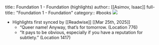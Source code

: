 title:: Foundation 1 - Foundation (highlights)
author:: [[Asimov, Isaac]]
full-title:: "Foundation 1 - Foundation"
category:: #books
![](https://up.bookfusion.com/book/cover/003/415/420/564dcb3f9a8e2baf.jpeg)

- Highlights first synced by [[Readwise]] [[Mar 25th, 2025]]
	- “Queer name! Anyway, that’s for tomorrow. (Location 776)
	- “It pays to be obvious, especially if you have a reputation for subtlety.” (Location 1417)